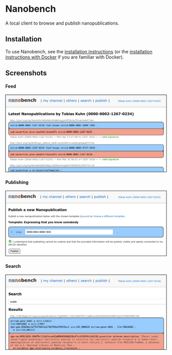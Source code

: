Nanobench
=========

A local client to browse and publish nanopublications.


## Installation

To use Nanobench, see the [installation instructions](INSTALL.md) (or the [installation instructions with Docker](INSTALL-with-Docker.md) if you are familiar with Docker).


## Screenshots

#### Feed

![screenshot 1](screenshot1.png)

#### Publishing

![screenshot 2](screenshot2.png)

#### Search

![screenshot 3](screenshot3.png)

